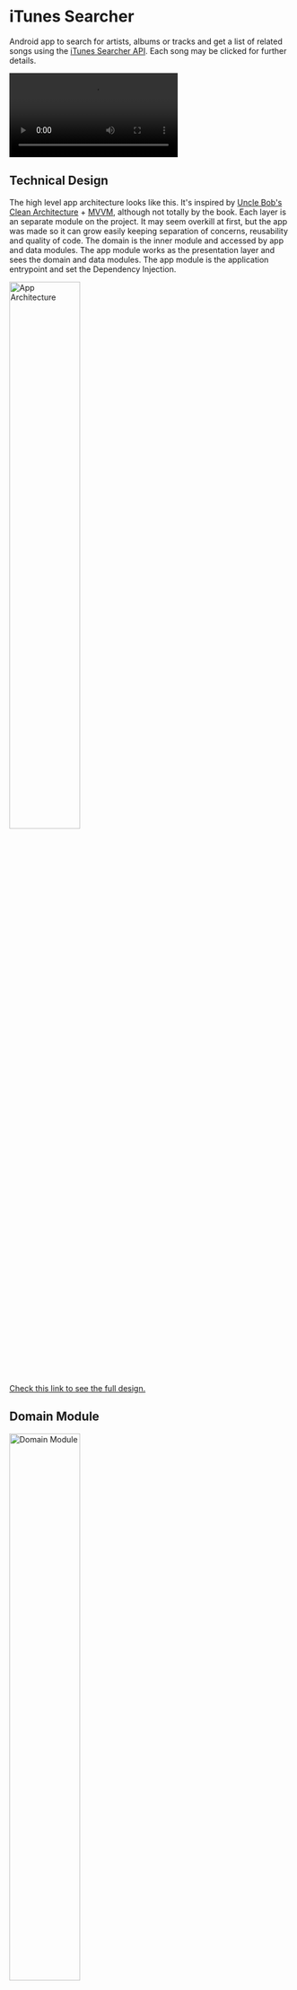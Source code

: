 # iTunes Searcher
Android app to search for artists, albums or tracks and get a list of related songs using the [iTunes Searcher API](https://developer.apple.com/library/archive/documentation/AudioVideo/Conceptual/iTuneSearchAPI/Searching.html#//apple_ref/doc/uid/TP40017632-CH5-SW1). Each song may be clicked for further details.


<video src="https://user-images.githubusercontent.com/6539610/196914924-6cbdc0c1-9a8b-4709-b254-d998d4a35ff5.mp4"> </video>


## Technical Design
The high level app architecture looks like this. It's inspired by [Uncle Bob's Clean Architecture](https://blog.cleancoder.com/uncle-bob/2012/08/13/the-clean-architecture.html) + [MVVM](https://developer.android.com/topic/architecture), although not totally by the book. Each layer is an separate module on the project. It may seem overkill at first, but the app was made so it can grow easily keeping separation of concerns, reusability and quality of code. The domain is the inner module and accessed by app and data modules. The app module works as the presentation layer and sees the domain and data modules. The app module is the application entrypoint and set the Dependency Injection.



<img src="readme_assets/technical_design.png" alt="App Architecture" height="50%"/>

[Check this link to see the full design.](https://drive.google.com/file/d/1qRgH6Jz-X8WToYr7I5vm8GwoBeCpAKiS/view?usp=sharing)

## Domain Module

<img src="readme_assets/domain_packages.png" alt="Domain Module" height="50%"/>

The domain module is a pure kotlin module with the abstractation of business logic. It has no Android-related dependency. It's the inner module in clean architecture and is seen by app and data modules, but does see them.

- UseCases: makes the necessary calls from the repositories and get it ready to the UI. GetResultsUseCase calls the necessary method from the ItunesSearcherRepository and may add aditional logic.
- Entities: basically the app models. The domain Entity is read to be used at the app/presentation layer, but it's mapped from the network entity in data module first
- Repositories: interface to get the data from the data module. ItunesSearcherRepository does the job.
- CustomResponse: API responses wrapper (Success or Failure)
- Extensions: takes advantaged from Kotlin extensions features to write custom functions to existing classes

## Data Module

<img src="readme_assets/data_packages.png" alt="Data Module" height="50%"/>

The data module is responsible for all data sources that the app relies on. It could be either a remote data source (network) or a local database. Although the Local data source is on the technical design, on this first version of the app only the remote data source was implemented to fetch the data from the [iTunes Searcher API](https://developer.apple.com/library/archive/documentation/AudioVideo/Conceptual/iTuneSearchAPI/Searching.html#//apple_ref/doc/uid/TP40017632-CH5-SW1).

- Remote Data Source (Network)
- ITunesSearcherRepositoryImpl: the data module makes the actual implementation of the Repository interface. From there the API services are called.
- ItunesSearcherService: service with the contract to fetch data from the API.
- Responses: network entities to map the JSON objects from the API using Moshi.
- Mappers: functions to map a network entity to a domain entity (that's better suited to be used in the app)
- NetworkModule: define the Dependency Injection for network and repository calls.



## App Module

<img src="readme_assets/app_packages.png" alt="App Module" height="50%"/>

The app module is the starting point to the app and works as the presentation layer to handle all UI logic and design. To do so, a MVVM approach is used. The app module also takes care of the Dependency Injection for all layers through the MainApplication class. It takes advantage from modern Android Jetpack libraries, Kotlin features and SOLID concepts to deliver clean and efficient code.

- Activities: each Activity is an app screen to interact with the user and runs along with the app lifecycle. DataBinding is used to populate views with data from ViewModel with reactive programming + MutableStateFlow. The Activity is a dumb view with its state controlled by ViewModel. MainActivity is the only Activity so far, but it could easily grow.
- Fragments: each Fragment is an encapsulated component attached to an Activity, a smaller part of the view. Also uses DataBinding to observe data from ViewModel. Now we have TrackDetailsBottomSheetFragment to show the details of a clicked song.
- ViewModel: a ViewModel class is responsible for all the view logic and data, handling and managing all UI-related data. The ViewModel is aware of the view's lifecycle. It calls the UseCases from domain layer and handle all the data flow to be observed by the views with the help of Coroutines. MainViewModel is the main only viewmodel so far and calls GetMenusUseCase. It has a holder class MainViewModelState.
- Adapters: implementation of RecyclerView.Adapter and manages all the logic to deal with RecyclerView lists. It has rules to bind each element of an array (with DataBinding) at every position. There's an adittional ViewHolder class for each adapter with rules to bind an individual item.
- MainApplication: the start of everything. Deals with app-wide state and injects the dependency with Koin from AppModule and NetworkModule
- Base classes: abstract classes to be reused by activities and viewmodels
- Extensions: takes advantaged from Kotlin extensions features to write custom functions to existing classes
- Components: data classes to set everything up for UI components. So far we have RecyclerComponent to create RecyclerView with a given adapter and other configurations.


## Stack
- Coded in [Kotlin](https://kotlinlang.org)
- UI and Android-related libraries from [Android Jetpack](https://developer.android.com/jetpack)
- Network calls with [Retrofit](https://github.com/square/retrofit)
- JSON parsing with [Moshi](https://github.com/square/moshi)
- Concurrency with [Coroutines & Flows](https://kotlin.github.io/kotlinx.coroutines/)
- Dependency Injection with [Koin](https://insert-koin.io/)
- Async image loading with [Coil](https://coil-kt.github.io/coil/) 

## Next steps
- [ ] Create reusable themes and styles for the app layouts

- [ ] Make the app looks better improving UI/UX

- [ ] Create a embedded player to play the 30-second song from previewUrl property  

- [ ] Map API errors 

- [ ] Enhance test coverage

## 📃 License

```
MIT License

Copyright (c) 2022 Miguel Freitas

Permission is hereby granted, free of charge, to any person obtaining a copy
of this software and associated documentation files (the "Software"), to deal
in the Software without restriction, including without limitation the rights
to use, copy, modify, merge, publish, distribute, sublicense, and/or sell
copies of the Software, and to permit persons to whom the Software is
furnished to do so, subject to the following conditions:

The above copyright notice and this permission notice shall be included in all
copies or substantial portions of the Software.

THE SOFTWARE IS PROVIDED "AS IS", WITHOUT WARRANTY OF ANY KIND, EXPRESS OR
IMPLIED, INCLUDING BUT NOT LIMITED TO THE WARRANTIES OF MERCHANTABILITY,
FITNESS FOR A PARTICULAR PURPOSE AND NONINFRINGEMENT. IN NO EVENT SHALL THE
AUTHORS OR COPYRIGHT HOLDERS BE LIABLE FOR ANY CLAIM, DAMAGES OR OTHER
LIABILITY, WHETHER IN AN ACTION OF CONTRACT, TORT OR OTHERWISE, ARISING FROM,
OUT OF OR IN CONNECTION WITH THE SOFTWARE OR THE USE OR OTHER DEALINGS IN THE
SOFTWARE.
```
